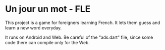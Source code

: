 # Un jour un mot - FLE

This project is a game for foreigners learning French. It lets them guess and learn a new word everyday.

It runs on Android and Web. Be careful of the "ads.dart" file, since some code there can compile only for the Web.
